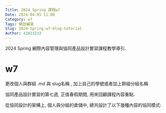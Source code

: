 ```yaml
---
Title: 2024 Spring 課程w7
Date: 2024-04-05 11:00
Category: w7
Tags: 網誌編寫
Slug: 2024-Spring-w7-blog-tutorial
Author: 41023233
---
```


2024 Spring 網際內容管理與協同產品設計實習課程教學導引.

<!-- PELICAN_END_SUMMARY -->
# w7
更改個人與群組 .md 與 slug名稱 , 加上自己的學號或者加上群組分組名稱

協同產品設計實習的第七週, 正值春假期間, 用來回顧課程內容重點.

從協同設計的架構上, 個人與分組的倉儲中, 總共設計了以下幾種內容的協同模式:


